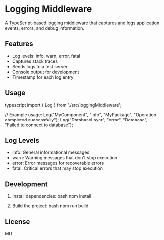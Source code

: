 # Logging Middleware

A TypeScript-based logging middleware that captures and logs application events, errors, and debug information.

## Features

- Log levels: info, warn, error, fatal
- Captures stack traces
- Sends logs to a test server
- Console output for development
- Timestamp for each log entry

## Usage

typescript
import { Log } from './src/loggingMiddleware';

// Example usage:
Log("MyComponent", "info", "MyPackage", "Operation completed successfully");
Log("DatabaseLayer", "error", "Database", "Failed to connect to database");


## Log Levels

- info: General informational messages
- warn: Warning messages that don't stop execution
- error: Error messages for recoverable errors
- fatal: Critical errors that may stop execution

## Development

1. Install dependencies:
   bash
   npm install
   

2. Build the project:
   bash
   npm run build
   

## License

MIT